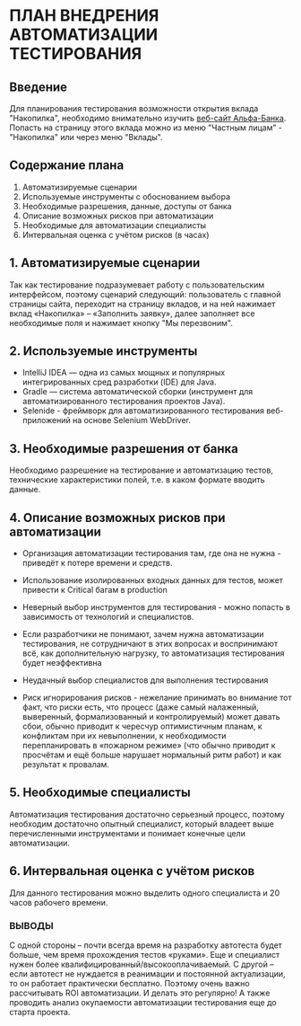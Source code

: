 # ПЛАН ВНЕДРЕНИЯ АВТОМАТИЗАЦИИ ТЕСТИРОВАНИЯ

## Введение
Для планирования тестирования возможности открытия вклада "Накопилка", необходимо внимательно изучить [веб-сайт Альфа-Банка](https://alfabank.ru/). Попасть на страницу этого вклада можно из меню "Частным лицам" - "Накопилка" или через меню "Вклады".

## Содержание плана
1.	Автоматизируемые сценарии
2.	Используемые инструменты с обоснованием выбора
3.	Необходимые разрешения, данные, доступы от банка
4.	Описание возможных рисков при автоматизации 
5.	Необходимые для автоматизации специалисты
6.	Интервальная оценка с учётом рисков (в часах)

## 1.	Автоматизируемые сценарии
Так как тестирование подразумевает работу с пользовательским интерфейсом, поэтому сценарий следующий: пользователь с главной страницы сайта, переходит на страницу вкладов, и на ней нажимает вклад «Накопилка» – «Заполнить заявку», далее заполняет все необходимые поля и нажимает кнопку "Мы перезвоним".

## 2.	Используемые инструменты

* IntelliJ IDEA — одна из самых мощных и популярных интегрированных сред разработки (IDE) для Java.  
* Gradle — система автоматической сборки (инструмент для автоматизированного тестирования проектов Java).  
* Selenide - фреймворк для автоматизированного тестирования веб-приложений на основе Selenium WebDriver.  

## 3.	Необходимые разрешения от банка

Необходимо разрешение на тестирование и автоматизацию тестов, технические характеристики полей, т.е. в каком формате вводить данные.  

## 4.	Описание возможных рисков при автоматизации 

*	Организация автоматизации тестирования там, где она не нужна - приведёт к потере времени и средств.  

*	Использование изолированных входных данных для тестов, может привести к Critical багам в production  

*	Неверный выбор инструментов для тестирования - можно попасть в зависимость от технологий и специалистов.  

*	Если разработчики не понимают, зачем нужна автоматизации тестирования, не сотрудничают в этих вопросах и воспринимают всё, как дополнительную нагрузку, то автоматизация тестирования будет неэффективна  

*	Неудачный выбор специалистов для выполнения тестирования  

*	Риск игнорирования рисков - нежелание принимать во внимание тот факт, что риски есть, что процесс (даже самый налаженный, выверенный, формализованный и контролируемый) может давать сбои, обычно приводит к чересчур оптимистичным планам, к конфликтам при их невыполнении, к необходимости перепланировать в «пожарном режиме» (что обычно приводит к просчётам и ещё больше нарушает нормальный ритм работ) и как результат к провалам.  

## 5.	Необходимые специалисты

Автоматизация тестирования достаточно серьезный процесс, поэтому необходим достаточно опытный специалист, который владеет выше перечисленными инструментами и понимает конечные цели автоматизации.

## 6.	Интервальная оценка с учётом рисков

Для данного тестирования можно выделить одного специалиста и 20 часов рабочего времени.

### ВЫВОДЫ
С одной стороны – почти всегда время на разработку автотеста будет больше, чем время прохождения тестов «руками». Еще и специалист нужен более квалифицированный/высокооплачиваемый. С другой – если автотест не нуждается в реанимации и постоянной актуализации, то он работает практически бесплатно. Поэтому очень важно рассчитывать ROI автоматизации. И делать это регулярно! А также проводить анализ окупаемости автоматизации тестирования еще до старта проекта.

